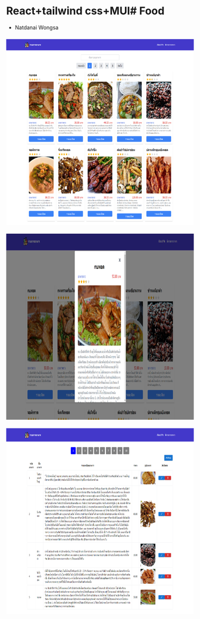# React+tailwind css+MUI# Food
* Natdanai Wongsa

### <ins> </ins> 
<img src="images/img1.png" alt="image1" width="820" height="500" align="center"/>

### <ins> </ins> 
<img src="images/img2.png" alt="image1" width="820" height="500" align="center"/>

### <ins> </ins> 
<img src="images/img3.png" alt="image1" width="820" height="500" align="center"/>


